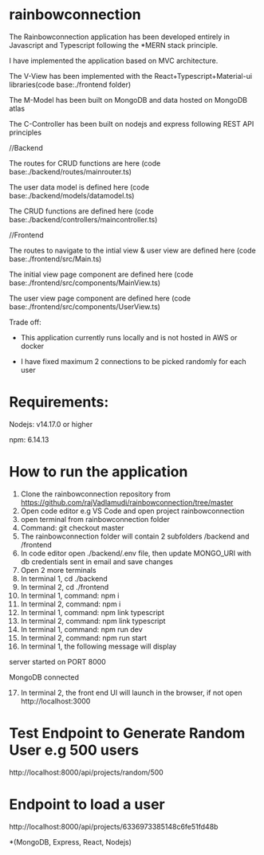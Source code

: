 # rainbowconnection
The Rainbowconnection application has been developed entirely in Javascript and Typescript following the *MERN stack principle.

I have implemented the application based on MVC architecture.

The V-View has been implemented with the React+Typescript+Material-ui libraries(code base:./frontend folder)

The M-Model has been built on MongoDB and data hosted on MongoDB atlas

The C-Controller has been built on nodejs and express following REST API principles


//Backend

The routes for CRUD functions are here (code base:./backend/routes/mainrouter.ts)

The user data model is defined here (code base:./backend/models/datamodel.ts)

The CRUD functions are defined here (code base:./backend/controllers/maincontroller.ts)


//Frontend

The routes to navigate to the intial view & user view are defined here (code base:./frontend/src/Main.ts)

The initial view page component are defined here (code base:./frontend/src/components/MainView.ts)

The user view page component are defined here (code base:./frontend/src/components/UserView.ts)



Trade off:
- This application currently runs locally and is not hosted in AWS or docker

- I have fixed maximum 2 connections to be picked randomly for each user



# Requirements:

Nodejs: v14.17.0 or higher

npm: 6.14.13

# How to run the application

1. Clone the rainbowconnection repository from https://github.com/rajVadlamudi/rainbowconnection/tree/master
2. Open code editor e.g VS Code and open project rainbowconnection
3. open terminal from rainbowconnection folder
4. Command: git checkout master
5. The rainbowconnection folder will contain 2 subfolders /backend and /frontend
6. In code editor open ./backend/.env file, then update MONGO_URI with db credentials sent in email and save changes
7. Open 2 more terminals
8. In terminal 1, cd ./backend
9. In terminal 2, cd ./frontend
10. In terminal 1, command: npm i
11. In terminal 2, command: npm i
12. In terminal 1, command: npm link typescript
13. In terminal 2, command: npm link typescript
14. In terminal 1, command: npm run dev
15. In terminal 2, command: npm run start
16. In terminal 1, the following message will display

server started on PORT 8000

MongoDB connected

17. In terminal 2, the front end UI will launch in the browser, if not open http://localhost:3000


# Test Endpoint to Generate Random User e.g 500 users

http://localhost:8000/api/projects/random/500

# Endpoint to load a user

http://localhost:8000/api/projects/6336973385148c6fe51fd48b


*(MongoDB, Express, React, Nodejs)
